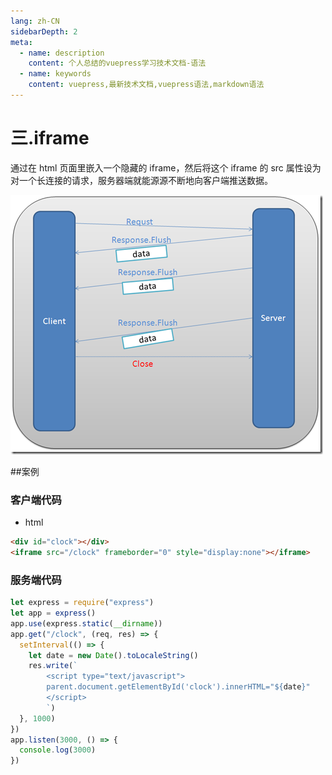 ```yaml
---
lang: zh-CN
sidebarDepth: 2
meta:
  - name: description
    content: 个人总结的vuepress学习技术文档-语法
  - name: keywords
    content: vuepress,最新技术文档,vuepress语法,markdown语法
---
```


# 三.iframe

通过在 html 页面里嵌入一个隐藏的 iframe，然后将这个 iframe 的 src 属性设为对一个长连接的请求，服务器端就能源源不断地向客户端推送数据。

![](./1.3.png)

##案例

### 客户端代码

- html

```html
<div id="clock"></div>
<iframe src="/clock" frameborder="0" style="display:none"></iframe>
```

### 服务端代码

```js
let express = require("express")
let app = express()
app.use(express.static(__dirname))
app.get("/clock", (req, res) => {
  setInterval(() => {
    let date = new Date().toLocaleString()
    res.write(`
        <script type="text/javascript">
        parent.document.getElementById('clock').innerHTML="${date}"
        </script>
        `)
  }, 1000)
})
app.listen(3000, () => {
  console.log(3000)
})
```